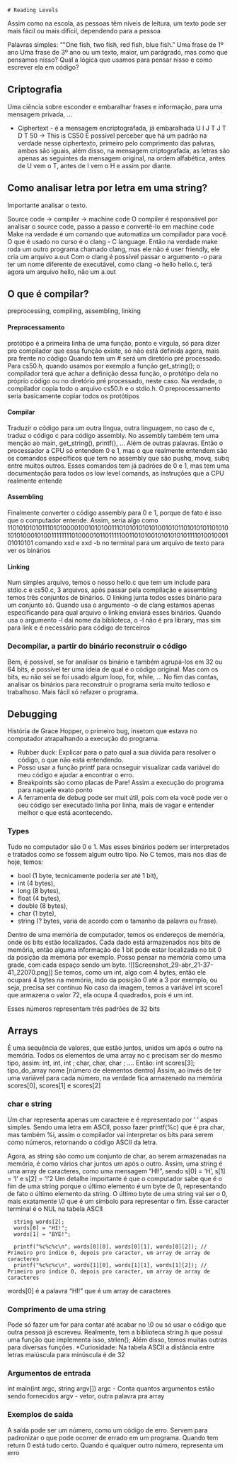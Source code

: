 	# Reading Levels
Assim como na escola, as pessoas têm níveis de leitura, um texto pode ser mais fácil ou mais difícil, dependendo para a pessoa

Palavras simples: “"One fish, two fish, red fish, blue fish.” Uma frase de 1º ano
Uma frase de 3º ano ou um texto, maior, um parágrado, mas como que pensamos nisso? Qual a lógica que usamos para pensar nisso e como escrever ela em código?
## Criptografia
Uma ciência sobre esconder e embaralhar frases e informação, para uma mensagem privada, …
- Ciphertext - é a mensagem encriptografada, já embaralhada
U I J T J T D T 50 → This is CS50
É possível perceber que há um padrão na verdade nesse ciphertexto, primeiro pelo comprimento das palvras, ambos são iguais, além disso, na mensagem criptografada, as letras são apenas as seguintes da mensagem original, na ordem alfabética, antes de U vem o T, antes de I vem o H e assim por diante.

## Como analisar letra por letra em uma string?
Importante analisar o texto.

Source code → compiler → machine code
O compiler é responsável por analisar o source code, passo a passo e convertê-lo em machine code
Make na verdade é um comando que automatiza um compilador para você. O que é usado no curso é o clang - C language. Então na verdade make roda um outro programa chamado clang, mas ele não é user friendly, ele cria um arquivo a.out
Com o clang é possível passar o argumento -o para ter um nome diferente de executável, como clang -o hello hello.c, terá agora um arquivo hello, não um a.out

## O que é compilar?
preprocessing, compiling, assembling, linking

#### Preprocessamento
protótipo é a primeira linha de uma função, ponto e vírgula, só para dizer pro compilador que essa função existe, só não está definida agora, mais pra frente no código
Quando tem um # será um diretório pré processado.
Para cs50.h, quando usamos por exemplo a função get_string(); o compilador terá que achar a definição dessa função, o protótipo dela no próprio código ou no diretório pré processado, neste caso. Na verdade, o compilador copia todo o arquivo cs50.h e o stdio.h. O preprocessamento seria basicamente copiar todos os protótipos

#### Compilar
Traduzir o código para um outra língua, outra linguagem, no caso de c, traduz o código c para código assembly. No assembly também tem uma menção ao main, get_string(), printf(), … Além de outras palavras. Então o processador a CPU só entendem 0 e 1, mas o que realmente entendem são os comandos específicos que tem no assembly que são pushq, movq, subq entre muitos outros. Esses comandos tem já padrões de 0 e 1, mas tem uma documentação para todos os low level comands, as instruções que a CPU realmente entende

#### Assembling
Finalmente converter o código assembly para 0 e 1, porque de fato é isso que o computador entende. Assim, seria algo como 110101010101110101000010010101001110101010101010010101101010101101010101010001010011111111010000101101111100110101001010101010111101001000101010101
comando xxd e xxd -b no terminal para um arquivo de texto para ver os binários

#### Linking
Num simples arquivo, temos o nosso hello.c que tem um include para stdio.c e cs50.c, 3 arquivos, após passar pela compilação e assembling temos três conjuntos de binários. O linking junta todos esses binário para um conjunto só. Quando usa o argumento -o de clang estamos apenas especificando para qual arquivo o linking enviará esses binários. Quando usa o argumento -l daí nome da biblioteca, o -l não é pra library, mas sim para link e é necessário para código de terceiros

### Decompilar, a partir do binário reconstruir o código
Bem, é possível, se for analisar os binário e também agrupá-los em 32 ou 64 bits, é possível ter uma ideia de qual é o código original.
Mas com os bits, eu não sei se foi usado algum loop, for, while, …
No fim das contas, analisar os binários para reconstruir o programa seria muito tedioso e trabalhoso. Mais fácil só refazer o programa.

##  Debugging
História de Grace Hopper, o primeiro bug, insetom que estava no computador atrapalhando a execução do programa.
- Rubber duck: Explicar para o pato qual a sua dúvida para resolver o código, o que não está entendendo.
- Posso usar a função printf para ocnseguir visualizar cada variável do meu código e ajudar a encontrar o erro.
- Breakpoints são como placas de Pare! Assim a execução do programa para naquele exato ponto
- A ferramenta de debug pode ser muit útil, pois com ela você pode ver o seu código ser executado linha por linha, mais de vagar e entender melhor o que está acontecendo.

### Types
Tudo no computador são 0 e 1. Mas esses binários podem ser interpretados e tratados como se fossem algum outro tipo. No C temos, mais nos dias de hoje, temos:
- bool (1 byte, tecnicamente poderia ser até 1 bit), 
- int (4 bytes), 
- long (8 bytes), 
- float (4 bytes), 
- double (8 bytes), 
- char (1 byte), 
- string (? bytes, varia de acordo com o tamanho da palavra ou frase).

Dentro de uma memória de computador, temos os endereços de memória, onde os bits estão localizados. Cada dado está armazenados nos bits de memória, então alguma informação de 1 bit pode estar localizada no bit 0 da posição da memória por exemplo. 
Posso pensar na memória como uma grade, com cada espaço sendo um byte.
![[Screenshot_29-abr_21-37-41_22070.png]]
Se temos, como um int, algo com 4 bytes, então ele ocupará 4 bytes na memória, indo da posição 0 até a 3 por exemplo, ou seja, precisa ser contínuo
No caso da imagem, temos a variável int score1 que armazena o valor 72, ela ocupa 4 quadrados, pois é um int.

Esses números representam três padrões de 32 bits

## Arrays
É uma sequência de valores, que estão juntos, unidos um após o outro na memória. Todos os elementos de uma array no c precisam ser do mesmo tipo, assim: int, int, int ; char, char, char ; ….
Então:
int scores[3]; 
tipo_do_array nome [número de elementos dentro]
Assim, ao invés de ter uma variável para cada número, na verdade fica armazenado na memória scores[0], scores[1] e scores[2]

### char e string
Um char representa apenas um caractere e é representado por ‘ ’ aspas simples. Sendo uma letra em ASCII, posso fazer printf(%c) que é pra char, mas também %i, assim o compilador vai interpretar os bits para serem como números, retornando o código ASCII da letra.

Agora, as string são como um conjunto de char, ao serem armazenadas na memória, é como vários char juntos um após o outro. Assim, uma string é uma array de caracteres, como uma mensagem “HI!”, sendo s[0] = ‘H’, s[1] = ‘I’ e s[2] = ‘!’2
Um detalhe importante é que o computador sabe que é o fim de uma string porque o último elemento é um byte de 0, representando de fato o último elemento da string. O último byte de uma string vai ser o 0, mais exatamente \0 que é um símbolo para representar o fim. Esse caracter terminal é o NUL na tabela ASCII

```
  string words[2];
  words[0] = "HI!";
  words[1] = "BYE!";

  printf("%c%c%c\n", words[0][0], words[0][1], words[0][2]); // Primeiro pro índice 0, depois pro caracter, um array de array de caracteres
  printf("%c%c%c\n", words[1][0], words[1][1], words[1][2]); // Primeiro pro índice 0, depois pro caracter, um array de array de caracteres
```
words[0] é a palavra “HI!” que é um array de caracteres


### Comprimento de uma string
Pode só fazer um for para contar até acabar no \0 ou só usar o código que outra pessoa já escreveu.
Realmente, tem a biblioteca string.h que possui uma função que implementa isso, strlen();
Além disso, temos muitas outras para diversas funções.
*Curiosidade: Na tabela ASCII a distância entre letras maiúscula para minúscula é de 32

### Argumentos de entrada
int main(int argc, string argv[])
argc - Conta quantos argumentos estão sendo fornecidos
argv - vetor, outra palavra pra array

### Exemplos de saída
A saída pode ser um número, como um código de erro. Servem para padronizar o que pode ocorrer de errado em um programa.
Quando tem return 0 está tudo certo. Quando é qualquer outro número, representa um erro


